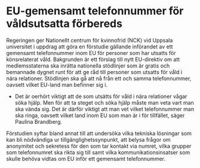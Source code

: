 # EU-gemensamt telefonnummer för våldsutsatta förbereds

Regeringen ger Nationellt centrum för kvinnofrid (NCK) vid Uppsala universitet i uppdrag att göra en förstudie gällande införandet av ett gemensamt telefonnummer inom EU för personer som har utsatts för könsrelaterat våld. Bakgrunden är ett förslag till nytt EU-direktiv om att medlemsstaterna ska inrätta nationella stödlinjer som är gratis och bemannade dygnet runt för att ge råd till personer som utsatts för våld i nära relationer. Stödlinjen ska gå att nå från ett och samma telefonnummer, oavsett vilket EU-land man befinner sig i.

- Det är oerhört viktigt att de som utsätts för våld i nära relationer vågar söka hjälp. Men för att ta steget och söka hjälp måste man veta vart man ska vända sig. Det är därför viktigt att man vet vilket telefonnummer man ska ringa, oavsett vilket land inom EU som man är i för tillfället, säger Paulina Brandberg.

Förstudien syftar bland annat till att undersöka vilka tekniska lösningar som kan bli nödvändiga ur tillgänglighetssynpunkt, att belysa frågor om anonymitet och sekretess för den som tar kontakt via numret, vilka grupper som telefonnumret ska rikta sig till samt vilka kommunikationsinsatser som skulle behöva vidtas om EU inför ett gemensamt telefonnummer.
